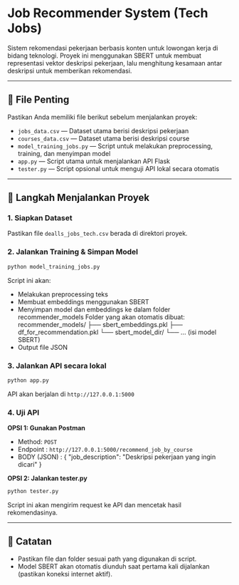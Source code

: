 # Job Recommender System (Tech Jobs)

Sistem rekomendasi pekerjaan berbasis konten untuk lowongan kerja di bidang teknologi. Proyek ini menggunakan SBERT untuk membuat representasi vektor deskripsi pekerjaan, lalu menghitung kesamaan antar deskripsi untuk memberikan rekomendasi.

---

## 📁 File Penting

Pastikan Anda memiliki file berikut sebelum menjalankan proyek:

- `jobs_data.csv` — Dataset utama berisi deskripsi pekerjaan
- `courses_data.csv` — Dataset utama berisi deskripsi course
- `model_training_jobs.py` — Script untuk melakukan preprocessing, training, dan menyimpan model
- `app.py` — Script utama untuk menjalankan API Flask
- `tester.py` — Script opsional untuk menguji API lokal secara otomatis

---

## 🚀 Langkah Menjalankan Proyek

### 1. Siapkan Dataset

Pastikan file `dealls_jobs_tech.csv` berada di direktori proyek.

### 2. Jalankan Training & Simpan Model

```bash
python model_training_jobs.py
```

Script ini akan:

- Melakukan preprocessing teks
- Membuat embeddings menggunakan SBERT
- Menyimpan model dan embeddings ke dalam folder recommender_models
  Folder yang akan otomatis dibuat:
  recommender_models/
  ├── sbert_embeddings.pkl
  ├── df_for_recommendation.pkl
  └── sbert_model_dir/
  └── ... (isi model SBERT)
- Output file JSON

### 3. Jalankan API secara lokal

```bash
python app.py
```

API akan berjalan di `http://127.0.0.1:5000`

### 4. Uji API

**OPSI 1: Gunakan Postman**

- Method: `POST`
- Endpoint : `http://127.0.0.1:5000/recommend_job_by_course`
- BODY (JSON) :
  {
  "job_description": "Deskripsi pekerjaan yang ingin dicari"
  }

**OPSI 2: Jalankan tester.py**

```bash
python tester.py
```

Script ini akan mengirim request ke API dan mencetak hasil rekomendasinya.

---

## 📌 Catatan

- Pastikan file dan folder sesuai path yang digunakan di script.
- Model SBERT akan otomatis diunduh saat pertama kali dijalankan (pastikan koneksi internet aktif).
